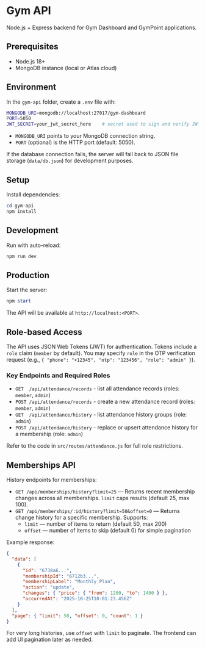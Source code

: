 # Gym API

Node.js + Express backend for Gym Dashboard and GymPoint applications.

## Prerequisites

- Node.js 18+
- MongoDB instance (local or Atlas cloud)

## Environment

In the `gym-api` folder, create a `.env` file with:

```bash
MONGODB_URI=mongodb://localhost:27017/gym-dashboard
PORT=5050
JWT_SECRET=your_jwt_secret_here    # secret used to sign and verify JWTs
```

- `MONGODB_URI` points to your MongoDB connection string.
- `PORT` (optional) is the HTTP port (default: 5050).

If the database connection fails, the server will fall back to JSON file storage (`data/db.json`) for development purposes.

## Setup

Install dependencies:

```powershell
cd gym-api
npm install
```

## Development

Run with auto-reload:

```powershell
npm run dev
```

## Production

Start the server:

```powershell
npm start
```

The API will be available at `http://localhost:<PORT>`.

## Role-based Access

The API uses JSON Web Tokens (JWT) for authentication. Tokens include a `role` claim (`member` by default). You may specify `role` in the OTP verification request (e.g., `{ "phone": "+12345", "otp": "123456", "role": "admin" }`).

### Key Endpoints and Required Roles

- `GET  /api/attendance/records` - list all attendance records (roles: `member`, `admin`)
- `POST /api/attendance/records` - create a new attendance record (roles: `member`, `admin`)
- `GET  /api/attendance/history` - list attendance history groups (role: `admin`)
- `POST /api/attendance/history` - replace or upsert attendance history for a membership (role: `admin`)

Refer to the code in `src/routes/attendance.js` for full role restrictions.

## Memberships API

History endpoints for memberships:

- `GET /api/memberships/history?limit=25` — Returns recent membership changes across all memberships. `limit` caps results (default 25, max 100).
- `GET /api/memberships/:id/history?limit=50&offset=0` — Returns change history for a specific membership. Supports:
  - `limit` — number of items to return (default 50, max 200)
  - `offset` — number of items to skip (default 0) for simple pagination

Example response:

```json
{
  "data": [
    {
      "id": "6738a6...",
      "membershipId": "6712b3...",
      "membershipLabel": "Monthly Plan",
      "action": "update",
      "changes": { "price": { "from": 1200, "to": 1400 } },
      "occurredAt": "2025-10-25T10:01:23.456Z"
    }
  ],
  "page": { "limit": 50, "offset": 0, "count": 1 }
}
```

For very long histories, use `offset` with `limit` to paginate. The frontend can add UI pagination later as needed.
